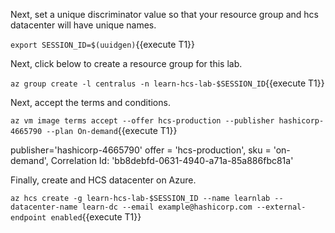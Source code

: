 Next, set a unique discriminator value so that your resource group and hcs
datacenter will have unique names.

`export SESSION_ID=$(uuidgen)`{{execute T1}}

Next, click below to create a resource group for this lab.

`az group create -l centralus -n learn-hcs-lab-$SESSION_ID`{{execute T1}}

Next, accept the terms and conditions.

`az vm image terms accept --offer hcs-production --publisher hashicorp-4665790 --plan On-demand`{{execute T1}}

publisher='hashicorp-4665790' offer = 'hcs-production', sku = 'on-demand', Correlation Id: 'bb8debfd-0631-4940-a71a-85a886fbc81a'

Finally, create and HCS datacenter on Azure.

`az hcs create -g learn-hcs-lab-$SESSION_ID --name learnlab --datacenter-name learn-dc --email example@hashicorp.com --external-endpoint enabled`{{execute T1}}
